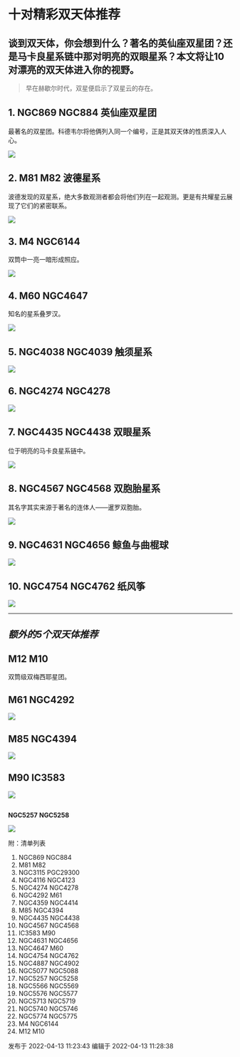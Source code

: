 # 十对精彩双天体推荐

## 谈到双天体，你会想到什么？著名的英仙座双星团？还是马卡良星系链中那对明亮的双眼星系？本文将让10对漂亮的双天体进入你的视野。

> 早在赫歇尔时代，双星便启示了双星云的存在。

## 1\. NGC869 NGC884 英仙座双星团

最著名的双星团。科德韦尔将他俩列入同一个编号，正是其双天体的性质深入人心。

![](https://pic2.zhimg.com/v2-db21722fd9711f45e4f91a0c3b154712_720w.jpg?source=d16d100b)

## 2\. M81 M82 波德星系

波德发现的双星系，绝大多数观测者都会将他们列在一起观测。更是有共耀星云展现了它们的紧密联系。

![](https://pic2.zhimg.com/v2-1bdb8ece669becef60ac83efb6b0fddb_720w.jpg?source=d16d100b)

## 3\. M4 NGC6144

双筒中一亮一暗形成照应。

![](https://pic1.zhimg.com/v2-da5a5c490eb0561fe8807228fd552c49_720w.jpg?source=d16d100b)

  

## 4\. M60 NGC4647

知名的星系叠罗汉。

![](https://pic2.zhimg.com/v2-1af56a72f6dc7e7505b04242abe01e01_720w.jpg?source=d16d100b)

## 5\. NGC4038 NGC4039 触须星系

![](https://pic2.zhimg.com/v2-c80edb01b4fd2d25f0eb0bf600bf455c_720w.jpg?source=d16d100b)

## 6\. NGC4274 NGC4278

![](https://pic2.zhimg.com/v2-a0128a1cdc4b64fc71ef767365f5f4ee_720w.jpg?source=d16d100b)

## 7\. NGC4435 NGC4438 双眼星系

位于明亮的马卡良星系链中。

![](https://pic1.zhimg.com/v2-209be22d7590c91f45027abce0da61a3_720w.jpg?source=d16d100b)

## 8\. NGC4567 NGC4568 双胞胎星系

其名字其实来源于著名的连体人——暹罗双胞胎。

![](https://pic2.zhimg.com/v2-b470cbac1663934e225b542cd057d398_720w.jpg?source=d16d100b)

## 9\. NGC4631 NGC4656 鲸鱼与曲棍球

![](https://pic3.zhimg.com/v2-ac434de6348a97353023950292589db0_720w.jpg?source=d16d100b)

## 10\. NGC4754 NGC4762 纸风筝

![](https://pic2.zhimg.com/v2-dc4ad0ed11bd1acafeaee79e5479a4e0_720w.jpg?source=d16d100b)

  

* * *

##  _额外的5个双天体推荐_

## M12 M10

双筒级双梅西耶星团。

## M61 NGC4292

![](https://pica.zhimg.com/v2-378bf048bb74b488f4734a97d5f1eac4_720w.jpg?source=d16d100b)

## M85 NGC4394

![](https://pic1.zhimg.com/v2-79984d0e68e4471ef108bea24cb85a61_720w.jpg?source=d16d100b)

## M90 IC3583

![](https://pica.zhimg.com/v2-97c146d5ee3e04b604f1039e7f755729_720w.jpg?source=d16d100b)

##  

**NGC5257** **NGC5258**

![](https://pic1.zhimg.com/v2-b560fa777d99213e607e99ef5a2e17c6_720w.jpg?source=d16d100b)

  

附：清单列表

  1. NGC869 NGC884
  2. M81 M82
  3. NGC3115 PGC29300
  4. NGC4116 NGC4123
  5. NGC4274 NGC4278
  6. NGC4292 M61
  7. NGC4359 NGC4414
  8. M85 NGC4394
  9. NGC4435 NGC4438
  10. NGC4567 NGC4568
  11. IC3583 M90
  12. NGC4631 NGC4656
  13. NGC4647 M60
  14. NGC4754 NGC4762
  15. NGC4887 NGC4902
  16. NGC5077 NGC5088
  17. NGC5257 NGC5258
  18. NGC5566 NGC5569
  19. NGC5576 NGC5577
  20. NGC5713 NGC5719
  21. NGC5740 NGC5746
  22. NGC5774 NGC5775
  23. M4 NGC6144
  24. M12 M10

发布于 2022-04-13 11:23:43 编辑于 2022-04-13 11:28:38

